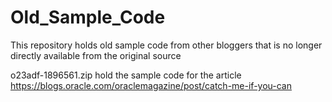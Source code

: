 # Old_Sample_Code
This repository holds old sample code from other bloggers that is no longer directly available from the original source

o23adf-1896561.zip hold the sample code for the article https://blogs.oracle.com/oraclemagazine/post/catch-me-if-you-can
